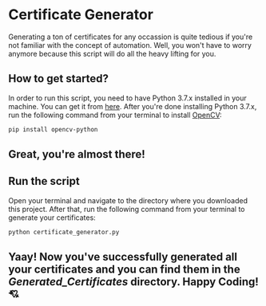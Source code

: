 # Certificate Generator

Generating a ton of certificates for any occassion is quite tedious if you're not familiar with the concept of automation. Well, you won't have to worry anymore because this script will do all the heavy lifting for you. 


## How to get started?

In order to run this script, you need to have Python 3.7.x installed in your machine. You can get it from [here](https://www.python.org/downloads/). After you're done installing Python 3.7.x, run the following command from your terminal to install [OpenCV](https://pypi.org/project/opencv-python/):

```bash
pip install opencv-python
```


## Great, you're almost there!


## Run the script

Open your terminal and navigate to the directory where you downloaded this project. After that, run the following command from your terminal to generate your certificates:

```bash
python certificate_generator.py
```


## Yaay! Now you've successfully generated all your certificates and you can find them in the *Generated_Certificates* directory. Happy Coding! 💘